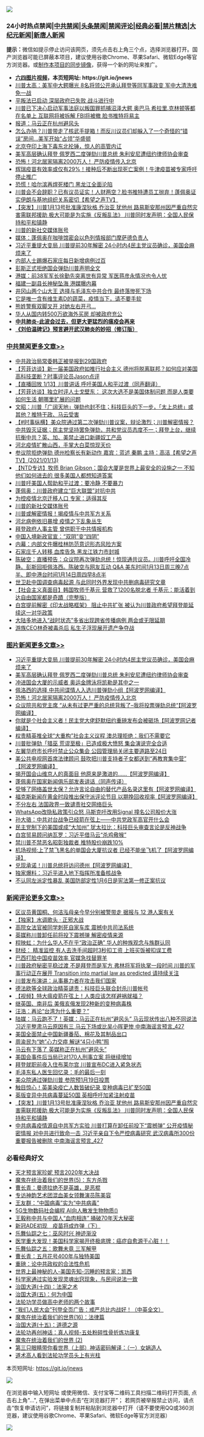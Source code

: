 ![](https://raw.githubusercontent.com/fqnews/bnews/master/64photo/fqnews-qr.jpg)

<div id="tt">
<h3>24小时热点禁闻|<a href="#%E4%B8%AD%E5%85%B1%E7%A6%81%E9%97%BB%E6%9B%B4%E5%A4%9A%E6%96%87%E7%AB%A0">中共禁闻</a>|<a href="#%E5%9B%BE%E7%89%87%E6%96%B0%E9%97%BB%E6%9B%B4%E5%A4%9A%E6%96%87%E7%AB%A0">头条禁闻</a>|<a href="#%E6%96%B0%E9%97%BB%E8%AF%84%E8%AE%BA%E6%9B%B4%E5%A4%9A%E6%96%87%E7%AB%A0">禁闻评论|<a href="#%E5%BF%85%E7%9C%8B%E7%BB%8F%E5%85%B8%E5%A5%BD%E6%96%87">经典必看|<a href="/video.md#%E7%A6%81%E7%89%87%E7%B2%BE%E9%80%89">禁片精选</a>|<a href="https://github.com/fqnews/djy/blob/master/gb/nf1351518.md#1">大纪元新闻</a>|<a href="https://github.com/fqnews/ntdtv/blob/master/gb/prog204.md#1">新唐人新闻</a></h3>
<div><b>提示：</b>微信如提示停止访问该网页，须先点击右上角三个点，选择浏览器打开。国产浏览器可能已屏蔽本项目，建议使用谷歌Chrome、苹果Safari、微软Edge等官方浏览器。或<a href="https://github.com/fqnews/bnews/blob/master/%E5%88%B6%E4%BD%9Cgit%E7%A6%81%E9%97%BB%E9%95%9C%E5%83%8F.md">制作本项目的同步镜像</a>，获得一个新的网址来推广。</div>
<ul>
<li><b><a href="http://d1.bdrive.tk/64.mp4" target="_blank">六四图片视频</a>，本页短网址: https://git.io/jnews</b></li>
<li><a href="/comments/20210113/1466726.md">川普太高：美军中大鳄曝光 8名将领公开承认拜登等同军事政变  军中大清洗难免一战</a></li>
<li><a href="/comments/20210113/1466861.md">平叛法已启动 深层政府已失败 战斗进行中</a></li>
<li><a href="/comments/20210113/1466627.md">川普已下决心启动军事法庭以叛国罪抓捕沼泽大鳄 奥巴马 希拉里.克林顿等都在名单上 互联网将被拆解 FBI将被撤 脸书推特将易主</a></li>
<li><a href="/headline/20210113/1466778.md">报道：马云正在杭州避风头</a></li>
<li><a href="/comments/20210113/1466787.md">怎么办呐？川普带走了核武手提箱！而反川议员们却躲入了一个奇怪的“错误”房间…美军开始“占领”华盛顿</a></li>
<li><a href="/cnnews/20210113/1466728.md">北京夺印上海下毒东北抡锤，惊人的高管内讧</a></li>
<li><a href="/topimagenews/20210114/1467062.md">美军高层确认拜登 佩罗西二度弹劾川普总统 朱利安尼遭纽约律师协会审查</a></li>
<li><a href="/topimagenews/20210113/1466698.md">恐怖！河北居家隔离2000万人！ 严防疫情传入北京</a></li>
<li><a href="/comments/20210113/1466954.md">辉瑞疫苗有效率或仅有29%！接种后不断出现死亡案例！牛津疫苗被专家呼吁停止推广</a></li>
<li><a href="/cbnews/20210113/1466605.md">恐慌！哈尔滨再焊死楼门 黑龙江全面沦陷</a></li>
<li><a href="/cbnews/20210113/1466640.md">川普会不会辞职？已有议员证实！人财两空？脸书推特遭员工抛弃！蓬佩奥证实伊朗与基地组织关系密切【希望之声TV】</a></li>
<li><a href="/comments/20210114/1467127.md">【突发】川普1月13号批准康涅狄格 乔治亚 犹他州 路易斯安那州因严重自然灾害需联邦援助   极大可能是为实施《反叛乱法》  川普同时发声明：全国人民保持和平和镇静</a></li>
<li><a href="/cbnews/20210114/1467140.md">川普的新社交媒体账号</a></li>
<li><a href="/baitai/20210113/1466713.md">媒体：蓬佩奥在咖啡馆密会以色列情报部门摩萨德负责人</a></li>
<li><a href="/topimagenews/20210114/1467182.md">习近平重提大变局 川普提前30年解密 24小时内4民主党议员确诊，美国会麻烦来了</a></li>
<li><a href="/cbnews/20210113/1466638.md">内部人士踢爆石家庄每日新增病例过百</a></li>
<li><a href="/cnnews/20210113/1466652.md">彭斯正式拒绝国会弹劾川普声明全文</a></li>
<li><a href="/cbnews/20210113/1466844.md">港媒：前38军军长徐勤先突离世有异常 军医蒋彦永情况也令人忧</a></li>
<li><a href="/cnnews/20210113/1466903.md">福建一副县长神秘坠海 港媒曝内幕</a></li>
<li><a href="/cbnews/20210113/1466795.md">井冈山两个山大王 选择与毛泽东中共合作 最终落惨死下场</a></li>
<li><a href="/comments/20210113/1466745.md">它是唯一含有维生素D的蔬菜，疫情当下，请不要手软</a></li>
<li><a href="/cbnews/20210113/1466838.md">熊姓警察双脚叉开 对她左右开弓…</a></li>
<li><a href="/cnnews/20210114/1467167.md">华人从国内转500万欲海外买房 却被政府充公</a></li>
<li><b><a href="/comments/20200211/1275071.md" target="_blank">中共肺炎-此波会过去，但更大更猛烈的瘟疫会再来</a></b></li>
<li><b><a href="/comments/20200207/1272816.md" target="_blank">《刘伯温碑记》预言避开武汉肺炎的妙招（修订版）</a></b></li>
</ul>
</div>

<div class="catlist">
<h3><a href="/cbnews/" target="_blank">中共禁闻</a><span><a href="/cbnews/" target="_blank" rel="nofollow">更多文章>></a></span></h3>
<ul>
<li><a href="/cbnews/20210114/1467266.md" target="_blank">中共政治局常委韩正被举报到29国政府</a></li>
<li><a href="/cbnews/20210114/1467265.md" target="_blank">【芳菲访谈】新一届美国政府如推行社会主义 德州将脱离联邦？如何应对美国高科技垄断？时事评论员Jason点评</a></li>
<li><a href="/cbnews/20210114/1467264.md" target="_blank">【直播回放 1/13】川普讲话 呼吁美国人和平过渡（同声翻译）</a></li>
<li><a href="/cbnews/20210114/1467248.md" target="_blank">【芳菲访谈】独立时评人士戈壁东： 这次大选不是美国体制问题 而是人类要如何生活 朝哪里扩展的问题</a></li>
<li><a href="/cbnews/20210114/1467234.md" target="_blank">文昭：川普「广阔天地」弹劾也封不住；科技巨头的下一步，「太上总统」或其他？推特干政、马云受害</a></li>
<li><a href="/cbnews/20210114/1467233.md" target="_blank">【#时事纵横】美众院通过第二次弹劾川普议案，辩论激烈；川普解密情报？中共毁灭证据；民主党坚持罢免弹劾，共和党议员态度不一；拜登上台，继续抗衡中共？英、加、美禁止进口新疆奴工产品</a></li>
<li><a href="/cbnews/20210114/1467232.md" target="_blank">河北疫情扩散山西，手掌大白菜惊现天价</a></li>
<li><a href="/cbnews/20210114/1467228.md" target="_blank">参议院拒绝弹劾 德州检察长有新动作  嘉宾：蓝述 秦鹏  主持：高洁【希望之声TV】(2021/01/13)</a></li>
<li><a href="/cbnews/20210114/1467199.md" target="_blank">【NTD专访】牧师 Brian Gibson：国会大厦是世界上最安全的设施之一 不知他们如何进去的 很多美国人都想知道答案</a></li>
<li><a href="/cbnews/20210114/1467177.md" target="_blank">川普吁美国人帮助和平过渡：要冷静 不要暴力</a></li>
<li><a href="/cbnews/20210114/1467176.md" target="_blank">蓬佩奥：川普政府建立“巨大联盟”对抗中共</a></li>
<li><a href="/cbnews/20210114/1467143.md" target="_blank">为控疫情北京迁移人口 专家：适得其反</a></li>
<li><a href="/cbnews/20210114/1467140.md" target="_blank">川普的新社交媒体账号</a></li>
<li><a href="/cbnews/20210114/1467131.md" target="_blank">川普或解密情报！揭疫情与中共军方关系</a></li>
<li><a href="/cbnews/20210114/1467130.md" target="_blank">河北病例依旧暴增 疫情之下乱象丛生</a></li>
<li><a href="/cbnews/20210114/1467123.md" target="_blank">拜登政府人事主管 曾供职于中共情报机构</a></li>
<li><a href="/cbnews/20210114/1467122.md" target="_blank">中国入境新政官宣：“双阴”变“四阴”</a></li>
<li><a href="/cbnews/20210114/1467121.md" target="_blank">内幕：内部文件曝桂林防范意识形态风险方案</a></li>
<li><a href="/cbnews/20210114/1467120.md" target="_blank">石家庄千人转移 血库告急 黑龙江铁力市封城</a></li>
<li><a href="/cbnews/20210114/1467119.md" target="_blank">陈破空：直播预告：众议院再次弹劾总统！惊现通共议员。川普呼吁全国冷静。彭斯回拒佩洛西。陈破空与网友互动 Q&amp;A 美东时间1月13日周三晚7点半、即中港台时间1月14日周四早8点半</a></li>
<li><a href="/cbnews/20210114/1467114.md" target="_blank">世卫赴中国调查病毒起源 与此同时外界发现中共删病毒研究文章</a></li>
<li><a href="/cbnews/20210114/1467113.md" target="_blank">【社会主义真面目】韩国牧师千基元 营救了1200名脱北者 千基元：能活着到达自由国家都是奇蹟（完整版）</a></li>
<li><a href="/cbnews/20210114/1467107.md" target="_blank">白宫提前解密《印太战略框架》 阻止中共扩张 被认为川普政府希望拜登能延续这一对华政策</a></li>
<li><a href="/cbnews/20210114/1467106.md" target="_blank">大陆多地进入“战时状态”多省出现跨省传播病例 两会或无限延期</a></li>
<li><a href="/cbnews/20210114/1467097.md" target="_blank">游族CEO林奇被毒杀后 私生子浮现展开遗产争夺战</a></li>

</ul>
</div>
<div class="catlist">
<h3><a href="/topimagenews/" target="_blank">图片新闻</a><span><a href="/topimagenews/" target="_blank" rel="nofollow">更多文章>></a></span></h3>
<ul>
<li><a href="/topimagenews/20210114/1467182.md" target="_blank">习近平重提大变局 川普提前30年解密 24小时内4民主党议员确诊，美国会麻烦来了</a></li>
<li><a href="/topimagenews/20210114/1467062.md" target="_blank">美军高层确认拜登 佩罗西二度弹劾川普总统 朱利安尼遭纽约律师协会审查</a></li>
<li><a href="/topimagenews/20210114/1467046.md" target="_blank">冲进国会大厦的示威者 奥运金牌泳将凯勒是其中之一</a></li>
<li><a href="/topimagenews/20210114/1467025.md" target="_blank">佩洛西的选择 中共间谍情人入选川普弹劾小组【阿波罗网编译】</a></li>
<li><a href="/topimagenews/20210113/1466698.md" target="_blank">恐怖！河北居家隔离2000万人！ 严防疫情传入北京</a></li>
<li><a href="/topimagenews/20210113/1466528.md" target="_blank">众议院共和党主席 “从未有过更严重的总统背叛了–我将投票弹劾总统“【阿波罗网编译】</a></li>
<li><a href="/topimagenews/20210113/1466490.md" target="_blank">你就是个社会主义者！民主党大佬舒默纽约重磅发布会被砸场【阿波罗网记者编译】</a></li>
<li><a href="/topimagenews/20210113/1466403.md" target="_blank">权贵精英推全球“大重构”社会主义议程 澳总理拒绝：我们不需要它</a></li>
<li><a href="/topimagenews/20210113/1466316.md" target="_blank">川普批弹劾「猎巫 荒谬至极」已造成极大愤怒 集会演说完全合适</a></li>
<li><a href="/topimagenews/20210113/1466308.md" target="_blank">左翼华府市长呼吁禁止公众集会 公园管理局关闭主要道路至24日</a></li>
<li><a href="/topimagenews/20210113/1466306.md" target="_blank">美公共电视网首席法律顾问 鼓吹把川普支持者子女都送到“再教育集中营” 【阿波罗网编译】</a></li>
<li><a href="/topimagenews/20210113/1466289.md" target="_blank">揭开国会山维京人的真面目 他原来是激进的……【阿波罗网编译】</a></li>
<li><a href="/comments/20210112/1465679.md" target="_blank">蓬佩奥在国家新闻俱乐部发表讲话（同声传译）</a></li>
<li><a href="/topimagenews/20210112/1466219.md" target="_blank">受够了网络盖世太保？允许言论自由的替代产品名录这里有【阿波罗网编译】</a></li>
<li><a href="/topimagenews/20210112/1466179.md" target="_blank">福克斯新闻在黄金时段推出保守派评论节目 以期挽回收视率【阿波罗网编译】</a></li>
<li><a href="/topimagenews/20210112/1466041.md" target="_blank">不分左右 法国政界一致谴责社交网络巨头</a></li>
<li><a href="/topimagenews/20210112/1465936.md" target="_blank">WhatsApp改隐私政策引众怒 马斯克吁改用Signal 撞名公司股价大涨</a></li>
<li><a href="/comments/20210112/1465909.md" target="_blank">孙大骆：中共对台战争已经箭在弦上——中共党政军高官开什么会</a></li>
<li><a href="/topimagenews/20210112/1465782.md" target="_blank">民主党制下的美国或成“大加州” 犹太拉比：科技巨头审查言论是反神战争</a></li>
<li><a href="/topimagenews/20210112/1465723.md" target="_blank">白宫贸易顾问纳瓦罗：习近平借马云“杀鸡儆猴”</a></li>
<li><a href="/topimagenews/20210112/1465662.md" target="_blank">禁川普不禁恶名昭彰独裁者 推特股价崩跌10%</a></li>
<li><a href="/topimagenews/20210111/1465507.md" target="_blank">机场视频:上了禁飞黑名的单国会大厦抗议者 已经不能坐飞机了【阿波罗网编译】</a></li>
<li><a href="/topimagenews/20210111/1465255.md" target="_blank">兑现承诺！川普总统将访问德州【阿波罗网编译】</a></li>
<li><a href="/comments/20210111/1465172.md" target="_blank">独家爆料：习近平进入地下指挥所准备核战争</a></li>
<li><a href="/topimagenews/20210111/1465099.md" target="_blank">不认同左派定性暴乱 美国防部定性1月6日是宪法第一修正案抗议</a></li>

</ul>
</div>
<div class="catlist">
<h3><a href="/comments/" target="_blank">新闻评论</a><span><a href="/comments/" target="_blank" rel="nofollow">更多文章>></a></span></h3>
<ul>
<li><a href="/comments/20210114/1467273.md" target="_blank">区议员黄国桐、何洁泓母亲今早分别被警带走 据报与 12 港人案有关</a></li>
<li><a href="/comments/20210114/1467272.md" target="_blank">【独家】水调歌头 · 正邪大战</a></li>
<li><a href="/comments/20210114/1467271.md" target="_blank">高院女法官被同学刺死自家车库 震撼中共司法系统</a></li>
<li><a href="/comments/20210114/1467258.md" target="_blank">英媒称川普卸任前将投下震撼弹 解密疫情来源</a></li>
<li><a href="/comments/20210114/1467254.md" target="_blank">程映虹：为什么华人不在乎“政治正确” 华人的种族观念与族群认同</a></li>
<li><a href="/comments/20210114/1467253.md" target="_blank">财经： 精准监控 有人去洗手间超时3秒扣工资 上班买饭被扣误工费</a></li>
<li><a href="/comments/20210114/1467250.md" target="_blank">巴西打脸中国疫苗效率 官媒急找替罪羊</a></li>
<li><a href="/comments/20210114/1467249.md" target="_blank">川普政府秘密平稳过渡 不是拜登而是军方 弗林将军将执掌一段时间 川普的军事行动正在展开 Transition into martial law as predicted 请持续关注</a></li>
<li><a href="/comments/20210114/1467247.md" target="_blank">川普发布演讲：从事暴力者在攻击我们国家</a></li>
<li><a href="/comments/20210114/1467242.md" target="_blank">德法欧等全球政治精英谴责：科技巨头联合封杀川普帐号</a></li>
<li><a href="/comments/20210114/1467241.md" target="_blank">【视频】特大瘟疫箭在弦上！人类应该怎样避祸就福？</a></li>
<li><a href="/comments/20210114/1467240.md" target="_blank">继英国、南非后 美俄亥俄发现2种新的变种病毒株</a></li>
<li><a href="/comments/20210114/1467238.md" target="_blank">汪浩：再论“台湾为什么重要？”</a></li>
<li><a href="/comments/20210114/1467230.md" target="_blank">陆媒：马云跑不了！英媒：马云正在杭州“避风头” 马云现状传出八种不同说法 习近平整肃马云原因有三 马云下场或比吴小晖更惨 中南海谣言预言_427</a></li>
<li><a href="/comments/20210114/1467223.md" target="_blank">美国全面禁止中国新疆番茄、棉花及其制品出口</a></li>
<li><a href="/comments/20210114/1467221.md" target="_blank">周渝民为“她”心力交瘁 解谜“4只小鸭”照</a></li>
<li><a href="/comments/20210114/1467212.md" target="_blank">马云有下落了 英媒称正在杭州”避风头”</a></li>
<li><a href="/comments/20210114/1467211.md" target="_blank">美国会事件后当局已对170人刑事立案 将继续增加</a></li>
<li><a href="/comments/20210114/1467210.md" target="_blank">拜登就职前夜入住布莱尔宫 川普宣布DC进入紧急状态</a></li>
<li><a href="/comments/20210114/1467181.md" target="_blank">毛泽东私人医生回忆录：毛的最后一刻</a></li>
<li><a href="/comments/20210114/1467173.md" target="_blank">美众院通过弹劾川普 参院预1月19日投票</a></li>
<li><a href="/comments/20210114/1467129.md" target="_blank">触目惊心！英美染疫亡人数皆破纪录 变种病毒已扩至50国</a></li>
<li><a href="/comments/20210114/1467128.md" target="_blank">英版变异中共病毒蔓延50国 英相呼吁加紧注射疫苗</a></li>
<li><a href="/comments/20210114/1467127.md" target="_blank">【突发】川普1月13号批准康涅狄格 乔治亚 犹他州 路易斯安那州因严重自然灾害需联邦援助   极大可能是为实施《反叛乱法》  川普同时发声明：全国人民保持和平和镇静</a></li>
<li><a href="/comments/20210114/1467118.md" target="_blank">中共病毒疫情源自中共军方实验 川普打算在卸任前投下“震撼弹” 公开疫情秘密情报 对中共进行致命一击 习近平亲自下令严控病毒研究 武汉病毒所300份重要报告被删除 中南海谣言预言_427</a></li>

</ul>
</div>

<div class="catlist">
<h3>必看经典好文</h3>
<ul>
<li><a href="/topimagenews/20200513/1327828.md" target="_blank">天才预言家珍妮 预言2020年大决战</a></li>
<li><a href="/topimagenews/20180524/946967.md" target="_blank">魔鬼在统治着我们的世界(5)：东方杀戮</a></li>
<li><a href="/comments/20180726/727420.md" target="_blank">曹长青：曼德拉绝不是英雄，是恶棍</a></li>
<li><a href="/topimagenews/20180404/923380.md" target="_blank">专访神韵艺术团混血美女领舞演员陈美容</a></li>
<li><a href="/comments/20200318/1295755.md" target="_blank">王友群：“中国病毒”实为“中共病毒”</a></li>
<li><a href="/topimagenews/20200527/1335347.md" target="_blank">5G生物数码社会编程 AI向人散发生物物质()</a></li>
<li><a href="/cbnews/20200730/1371580.md" target="_blank">王毅称中共与中国人“血肉相连” 捅破70年天大秘密</a></li>
<li><a href="/headline/20200908/1392940.md" target="_blank">新冠ADE初现　疫苗将成炸弹（下）</a></li>
<li><a href="/tculture/20190101/792550.md" target="_blank">乐舞仙踪之七：巫风时兴 神迹渐没</a></li>
<li><a href="/comments/20201115/1431139.md" target="_blank">医学重大发现！美国科学家揭开终极底牌：癌症自愈源于心脏！！</a></li>
<li><a href="/tculture/20170715/791820.md" target="_blank">乐舞仙踪之五：歌舞未竟 三军解甲</a></li>
<li><a href="/comments/20200713/1359796.md" target="_blank">曹长青：五月花号400年与独特美国</a></li>
<li><a href="/comments/20200705/783271.md" target="_blank">重磅：论中共政权的合法性危机</a></li>
<li><a href="/comments/20200605/783244.md" target="_blank">世界上最神秘的人-美国先知-沉睡的预言家：凯西</a></li>
<li><a href="/comments/20200921/1400587.md" target="_blank">科学家通过实验发现灵魂出窍现象，与民间说法一致</a></li>
<li><a href="/cbnews/20180320/916962.md" target="_blank">治国大道(十四)：法家之术</a></li>
<li><a href="/cbnews/20180311/913065.md" target="_blank">治国大道(五)：何为中国</a></li>
<li><a href="/comments/20200629/1352533.md" target="_blank">法轮功学员做高中老师的两个故事</a></li>
<li><a href="/comments/20201213/1446945.md" target="_blank">&#8220;我们人民大会&#8221;刊登全页广告：戒严总比内战好！（中英全文）</a></li>
<li><a href="/topimagenews/20180615/958090.md" target="_blank">魔鬼在统治着我们的世界(16)：法律篇</a></li>
<li><a href="/topimagenews/20180322/917868.md" target="_blank">治国大道(十五)：道德之源</a></li>
<li><a href="/comments/20190516/1128964.md" target="_blank">法轮功再创神话：真人视频-五处粉碎性骨折炼功康复</a></li>
<li><a href="/topimagenews/20180520/944940.md" target="_blank">魔鬼在统治着我们的世界 (2)</a></li>
<li><a href="/comments/20200426/1319648.md" target="_blank">第三只眼睛带你看世界（上部）神话密码解译：（一）女娲造人</a></li>
<li><a href="/comments/20200227/1284657.md" target="_blank">道术高人看到法轮功学员头上有光柱</a></li>

</ul>
</div>

本页短网址: https://git.io/jnews

![](https://raw.githubusercontent.com/fqnews/bnews/master/64photo/fqnews-qr.jpg)

在浏览器中输入短网址 或使用微信、支付宝等二维码工具扫描二维码打开页面, 点击右上角"...", 在弹出菜单中点击“在浏览器打开”； 若网页被举报禁止访问，请点击“恢复申请访问”，将链接复制并粘贴到浏览器中打开（请不要使用QQ或360浏览器，建议使用谷歌Chrome、苹果Safari、微软Edge等官方浏览器）

![](https://raw.githubusercontent.com/fqnews/bnews/master/64photo/wx.jpg)
